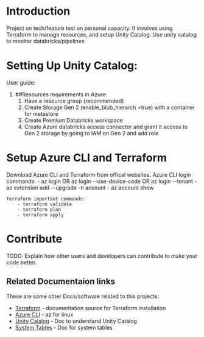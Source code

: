 # Introduction 
Project on tech/feature test on personal capacity. It involves using Terraform to manage resources, and setup Unity Catalog.
Use unity catalog to monitor databricks/pipelines

# Setting Up Unity Catalog:
User guide:
1.	##Resources requirements in Azure: 
     1. Have a resource group (recommended)
     2. Create Storage Gen 2 (enable_blob_hierarch =true) with a container for metastore
     3. Create Premium Databricks workspace
     4. Create Azure databricks access connector and grant it access to Gen 2 storage by going to IAM on Gen 2 and add role

# Setup Azure CLI and Terraform
Download Azure CLI and Terraform from offical websitea.
    Azure CLI login commands:
        - az login OR az login --use-device-code OR az login --tenant <tenant ID>
        - az extension add --upgrade -n account
        - az account show


    Terraform important commands:
        - terraform validate
        - terraform plan
        - terraform apply


# Contribute
TODO: Explain how other users and developers can contribute to make your code better. 

## Related Documentaion links

These are some other Docs/software related to this projects:

* [Terraform](https://developer.hashicorp.com/terraform/install) - documentation source for Terraform installation
* [Azure CLI](https://learn.microsoft.com/en-us/cli/azure/install-azure-cli-linux?pivots=apt) - az for linux
* [Unity Calalog](https://learn.microsoft.com/en-us/azure/databricks/data-governance/unity-catalog/) - Doc to understand Unity Catalog
* [System Tables](https://learn.microsoft.com/en-us/azure/databricks/administration-guide/system-tables/) - Doc for system tables

